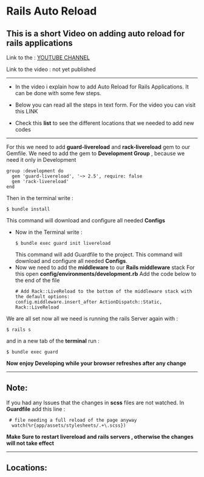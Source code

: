 # Rails Auto Reload

This is a short Video on **adding auto reload for rails applications**
-------------------------
Link to the : [YOUTUBE CHANNEL](https://www.youtube.com/channel/UC9j6pieJxlXmpq0k7kV1VDg)

Link to the video : not yet published

-------------------------------------------

* In the video i explain how to add Auto Reload for Rails     Applications.
It can be done with some few steps.

* Below you can read all the steps in text form.
For the video you can visit this LINK

* Check this **list** to see the different locations that we needed to add new codes


---------------------------------------

  For this we need to add **guard-livereload** and **rack-livereload** gem to our Gemfile.
  We need to add the gem to **Development Group** , because we need it only in Development
  ```
  group :development do
    gem 'guard-livereload', '~> 2.5', require: false
    gem 'rack-livereload'
  end
  ```
  Then in the terminal write :
  ```
  $ bundle install
  ```
  This command will download and configure all needed **Configs**
* Now in the Terminal write :
  ```
  $ bundle exec guard init livereload
  ```
  This command will add Guardfile to the project.
  This command will download and configure all needed **Configs**.
* Now we need to add the **middleware** to our **Rails middleware** stack
  For this open **config/environments/development.rb**
  Add the code below to the end of the file
  ```
  # Add Rack::LiveReload to the bottom of the middleware stack with the default options:
  config.middleware.insert_after ActionDispatch::Static, Rack::LiveReload
  ```

We are all set now all we need is running the rails Server again with :

```
$ rails s
```

and in a new tab of the **terminal** run :

```
$ bundle exec guard
```

**Now enjoy Developing while your browser refreshes after any change**

-----------------------------------

## Note:
If you had any Issues that the changes in **scss** files are not watched.
In **Guardfile** add this line :
```
 # file needing a full reload of the page anyway
  watch(%r{app/assets/stylesheets/.+\.scss})
```

**Make Sure to restart livereload and rails servers , otherwise the changes will not take effect**


------------------------------------------------------

## Locations:




